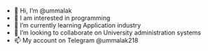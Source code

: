- 👋 Hi, I’m @ummalak
- 👀 I am interested in programming 
- 🌱 I’m currently learning Application industry 
- 💞️ I’m looking to collaborate on University administration systems 
- 📫 My account on Telegram 
@ummalak218

<!---
ummalak/ummalak is a ✨ special ✨ repository because its `README.md` (this file) appears on your GitHub profile.
You can click the Preview link to take a look at your changes.
--->
